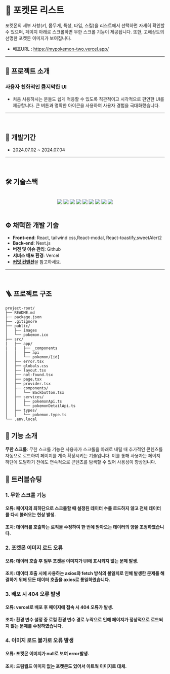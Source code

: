 <h1>🦄 포켓몬 리스트</h1>

포켓몬의 세부 사항(키, 몸무게, 특성, 타입, 스킬)을 리스트에서 선택하면 자세히 확인할 수 있으며, 페이지 아래로 스크롤하면 무한 스크롤 기능이 제공됩니다. 또한, 고해상도의 선명한 포켓몬 이미지가 보여집니다.

- 배포URL : https://mypokemon-two.vercel.app/
---

## 📜 프로젝트 소개

    
### 사용자 친화적인 큼지막한 UI

- 처음 사용하시는 분들도 쉽게 적응할 수 있도록 직관적이고 시각적으로 편안한 UI를 제공합니다. 큰 버튼과 명확한 아이콘을 사용하여 사용자 경험을 극대화했습니다.


---
<br>

## 📅 개발기간
- 2024.07.02 ~ 2024.07.04

---

<br>

## 🛠️ 기술스택

<br>

<div align='center'>
<img src="https://img.shields.io/badge/html5-E34F26?style=for-the-badge&logo=html5&logoColor=white">
<img src="https://img.shields.io/badge/javascript-F7DF1E?style=for-the-badge&logo=javascript&logoColor=white">
<img src="https://img.shields.io/badge/react-61DAFB?style=for-the-badge&logo=react&logoColor=white">
<img src="https://img.shields.io/badge/reactquery-FF4154?style=for-the-badge&logo=reactquery&logoColor=white">
<img src="https://img.shields.io/badge/axios-5A29E4?style=for-the-badge&logo=axios&logoColor=white">
<img src="https://img.shields.io/badge/tailwindcss-06B6D4?style=for-the-badge&logo=tailwindcss&logoColor=white">
<img src="https://img.shields.io/badge/vercel-000000?style=for-the-badge&logo=vercel&logoColor=white">
<img src="https://img.shields.io/badge/Next.js-000000?style=for-the-badge&logo=Next.js&logoColor=white">
<img src="https://img.shields.io/badge/visualstudiocode-007ACC?style=for-the-badge&logo=visualstudiocode&logoColor=white">
</div>

<br>



## ⚙️ 채택한 개발 기술

- **Front-end**: React, tailwind css,React-modal, React-toastify,sweetAlert2
- **Back-end**: Next.js
- **버전 및 이슈 관리**: Github
- **서비스 배포 환경**: Vercel
- [**커밋 컨벤션**](https://teamsparta.notion.site/Github-Rules-6137abb51c654d679a897c4e395cfdb8)을 참고하세요.

----
<br>

## 🪜 프로젝트 구조

```
project-root/
├── README.md
├── package.json
├── .gitignore
├── public/
│   ├── images
│   └── pokemon.ico
├── src/
|   ├── app/
|   |   ├── _components
│   │   ├── api
│   │   └── pokemon/[id]
│   ├── error.tsx
│   ├── globals.css
│   ├── layout.tsx
│   ├── not-found.tsx
│   ├── page.tsx
│   ├── provider.tsx
│   ├── components/
│   │   └── Backbutton.tsx
│   ├── services/
│   │   ├── pokemonApi.ts
│   │   └── pokemonDetailApi.ts
│   ├── types/
│   │   └── pokemon.type.ts
└── .env.local
```

## 📔 기능 소개

**무한 스크롤**: 무한 스크롤 기능은 사용자가 스크롤을 아래로 내릴 때 추가적인 콘텐츠를 자동으로 로드하여 페이지를 계속 확장시키는 기술입니다. 이를 통해 사용자는 페이지 하단에 도달하기 전에도 연속적으로 콘텐츠를 탐색할 수 있어 사용성이 향상됩니다.


## 🔧 트러블슈팅
### 1. 무한 스크롤 기능
#### **오류**: 페이지의 최하단으로 스크롤할 때 설정된 데이터 수를 로드하지 않고 전체 데이터를 다시 불러오는 현상 발생.
#### **조치**: 데이터를 호출하는 로직을 수정하여 한 번에 받아오는 데이터의 양을 조정하였습니다.
### 2. 포켓몬 이미지 로드 오류
#### **오류**: 데이터 호출 후 일부 포켓몬 이미지가 UI에 표시되지 않는 문제 발생.
#### **조치**: 데이터 호출 시에 사용하는 axios와 fetch 방식의 불일치로 인해 발생한 문제를 해결하기 위해 모든 데이터 호출을 axios로 통일하였습니다.
### 3. 배포 시 404 오류 발생
#### **오류**: vercel로 배포 후 페이지에 접속 시 404 오류가 발생.
#### **조치**: 환경 변수 설정 중 로컬 환경 변수 경로 누락으로 인해 페이지가 정상적으로 로드되지 않는 문제를 수정하였습니다.
### 4. 이미지 로드 불가로 오류 발생
#### **오류**: 포켓몬 이미지가 null로 보여 error발생.
#### **조치**: 드림월드 이미지 없는 포켓몬도 있어서 아트웍 이미지로 대체.

